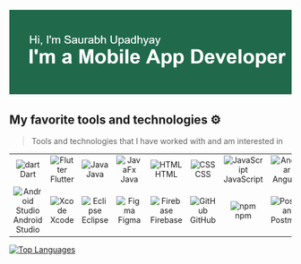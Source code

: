 ![Header](header.png)


## My favorite tools and technologies ⚙️

> Tools and technologies that I have worked with and am interested in
<table>
  <!-- Programming Languages -->
  <tr>
    <td align="center" width="96">
      <img src="https://skillicons.dev/icons?i=dart" width="48" height="48" alt="dart" />
      <br>Dart
    </td>
    <td class="skill-cell" align="center" width="96">
      <img src="https://skillicons.dev/icons?i=flutter" width="48" height="48" alt="Flutter" />
      <br>Flutter
    </td>
    <td class="skill-cell" align="center" width="96">
      <img src="https://skillicons.dev/icons?i=java" width="48" height="48" alt="Java" />
      <br>Java
    </td>
    <td class="skill-cell" align="center" width="96">
      <img src="https://github.com/onemarc/tech-icons/blob/main/icons/javafx-dark.svg" width="48" height="48" alt="JavaFx" />
      <br>Java
    </td>
    <td align="center" width="96">
      <img src="https://skillicons.dev/icons?i=html" width="48" height="48" alt="HTML" />
      <br>HTML
    </td>
    <td class="skill-cell" align="center" width="96">
      <img src="https://skillicons.dev/icons?i=css" width="48" height="48" alt="CSS" />
      <br>CSS
    </td>
    <td class="skill-cell" align="center" width="96">
      <img src="https://skillicons.dev/icons?i=js" width="48" height="48" alt="JavaScript" />
      <br>JavaScript
    </td>
        <td class="skill-cell" align="center" width="96">
      <img src="https://skillicons.dev/icons?i=angular" width="48" height="48" alt="Angular" />
      <br>Angular
    </td>
    <td align="center" width="96">
      <img src="https://github.com/onemarc/tech-icons/blob/main/icons/typescript.svg"  alt="TypeScript" width="48" height="48" />
      <br>TypeScript
    </td>
  </tr>
  <!-- Existing tools -->
  <tr>
    <td class="skill-cell" align="center" width="96">
      <img src="https://skillicons.dev/icons?i=androidstudio" width="48" height="48" alt="Android Studio" />
      <br>Android Studio
    </td>
    <td class="skill-cell" align="center" width="96">
      <img src="https://github.com/onemarc/tech-icons/blob/main/icons/xcode-dark.svg"  width="48" height="48" alt="Xcode" />
      <br>Xcode
    </td>
    <td class="skill-cell" align="center" width="96">
      <img src="https://skillicons.dev/icons?i=eclipse" width="48" height="48" alt="Eclipse" />
      <br>Eclipse
    </td>
    <td class="skill-cell" align="center" width="96">
      <img src="https://skillicons.dev/icons?i=figma" width="48" height="48" alt="Figma" />
      <br>Figma
    </td>
    <td class="skill-cell" align="center" width="96">
      <img src="https://skillicons.dev/icons?i=firebase" width="48" height="48" alt="Firebase" />
      <br>Firebase
    </td>
    <td class="skill-cell" align="center" width="96">
      <img src="https://github.com/onemarc/tech-icons/blob/main/icons/github-dark.svg" width="48" height="48" alt="GitHub" />
      <br>GitHub
    </td>
    <td class="skill-cell" align="center" width="96">
      <img src="https://skillicons.dev/icons?i=npm" width="48" height="48" alt="npm" />
      <br>npm
    </td>
    <td class="skill-cell" align="center" width="96">
      <img src="https://skillicons.dev/icons?i=postman" width="48" height="48" alt="Postman" />
      <br>Postman
    </td>
    <td class="skill-cell" align="center" width="96">
      <img src="https://skillicons.dev/icons?i=vscode" width="48" height="48" alt="VSCode" />
      <br>VSCode
    </td>
  </tr>
</table>




[![Top Languages](https://github-readme-stats.vercel.app/api/top-langs?username=Saurabh-7973&layout=compact&langs_count=8&card_width=320)](https://github.com/anuraghazra/convoychat)

